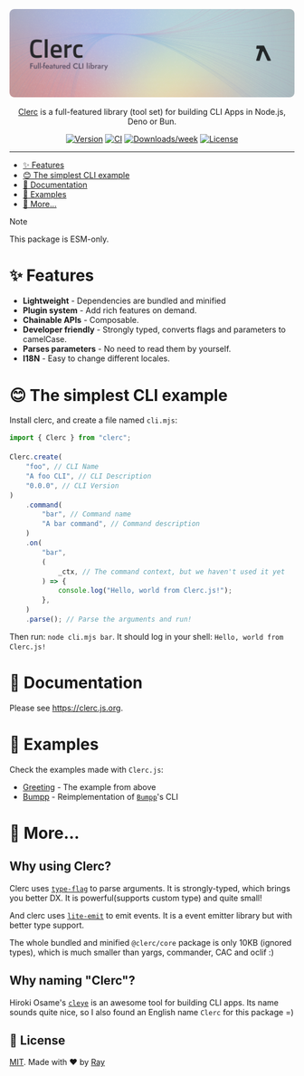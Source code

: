 ![Clerc Card](.github/assets/ClercCard.png)

<p align="center">
	<a target="_blank" href="https://clerc.js.org" noreferrer noopener>Clerc</a> is a full-featured library (tool set) for building CLI Apps in Node.js, Deno or Bun.
</p>

<div align="center">

[![Version](https://img.shields.io/npm/v/clerc.svg)](https://npmjs.org/package/clerc)
[![CI](https://github.com/clercjs/clerc/actions/workflows/ci.yml/badge.svg)](https://github.com/clercjs/clerc/actions/workflows/ci.yml)
[![Downloads/week](https://img.shields.io/npm/dw/clerc.svg)](https://npmjs.org/package/clerc)
[![License](https://img.shields.io/npm/l/clerc.svg)](https://github.com/clercjs/clerc/blob/main/package.json)

</div>

<hr/>

<!-- toc -->

- [✨ Features](#-features)
- [😊 The simplest CLI example](#-the-simplest-cli-example)
- [📖 Documentation](#-documentation)
- [🦄 Examples](#-examples)
- [🤔 More...](#-more)

<!-- tocstop -->

> [!NOTE]  
> This package is ESM-only.

# ✨ Features

- **Lightweight** - Dependencies are bundled and minified
- **Plugin system** - Add rich features on demand.
- **Chainable APIs** - Composable.
- **Developer friendly** - Strongly typed, converts flags and parameters to camelCase.
- **Parses parameters** - No need to read them by yourself.
- **I18N** - Easy to change different locales.

# 😊 The simplest CLI example

Install clerc, and create a file named `cli.mjs`:

```ts
import { Clerc } from "clerc";

Clerc.create(
	"foo", // CLI Name
	"A foo CLI", // CLI Description
	"0.0.0", // CLI Version
)
	.command(
		"bar", // Command name
		"A bar command", // Command description
	)
	.on(
		"bar",
		(
			_ctx, // The command context, but we haven't used it yet
		) => {
			console.log("Hello, world from Clerc.js!");
		},
	)
	.parse(); // Parse the arguments and run!
```

Then run: `node cli.mjs bar`. It should log in your shell: `Hello, world from Clerc.js!`

# 📖 Documentation

Please see https://clerc.js.org.

# 🦄 Examples

Check the examples made with `Clerc.js`:

- [Greeting](./examples/greeting) - The example from above
- [Bumpp](./examples/bumpp) - Reimplementation of [`Bumpp`](https://github.com/antfu/bumpp)'s CLI

# 🤔 More...

## Why using Clerc?

Clerc uses [`type-flag`](https://github.com/privatenumber/type-flag) to parse arguments. It is strongly-typed, which brings you better DX. It is powerful(supports custom type) and quite small!

And clerc uses [`lite-emit`](https://github.com/so1ve/lite-emit) to emit events. It is a event emitter library but with better type support.

The whole bundled and minified `@clerc/core` package is only 10KB (ignored types), which is much smaller than yargs, commander, CAC and oclif :)

## Why naming "Clerc"?

Hiroki Osame's [`cleye`](https://github.com/privatenumber/cleye) is an awesome tool for building CLI apps. Its name sounds quite nice, so I also found an English name `Clerc` for this package =)

## 📝 License

[MIT](./LICENSE). Made with ❤️ by [Ray](https://github.com/so1ve)
